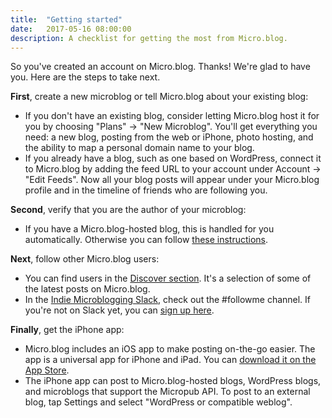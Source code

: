 ```yaml
---
title:  "Getting started"
date:   2017-05-16 08:00:00
description: A checklist for getting the most from Micro.blog.
---
```


So you've created an account on Micro.blog. Thanks! We're glad to have you. Here are the steps to take next.

**First**, create a new microblog or tell Micro.blog about your existing blog:

* If you don't have an existing blog, consider letting Micro.blog host it for you by choosing "Plans" → "New Microblog". You'll get everything you need: a new blog, posting from the web or iPhone, photo hosting, and the ability to map a personal domain name to your blog.
* If you already have a blog, such as one based on WordPress, connect it to Micro.blog by adding the feed URL to your account under Account → "Edit Feeds". Now all your blog posts will appear under your Micro.blog profile and in the timeline of friends who are following you.

**Second**, verify that you are the author of your microblog:

* If you have a Micro.blog-hosted blog, this is handled for you automatically. Otherwise you can follow [these instructions](http://help.micro.blog/2017/web-site-verification/).

**Next**, follow other Micro.blog users:

* You can find users in the [Discover section](https://micro.blog/discover). It's a selection of some of the latest posts on Micro.blog.
* In the [Indie Microblogging Slack](https://microblogging.slack.com/), check out the #followme channel. If you're not on Slack yet, you can [sign up here](https://micro.blog/slack).

**Finally**, get the iPhone app:

* Micro.blog includes an iOS app to make posting on-the-go easier. The app is a universal app for iPhone and iPad. You can [download it on the App Store](https://itunes.apple.com/us/app/micro-blog/id1253201335?ls=1&mt=8).
* The iPhone app can post to Micro.blog-hosted blogs, WordPress blogs, and microblogs that support the Micropub API. To post to an external blog, tap Settings and select "WordPress or compatible weblog".